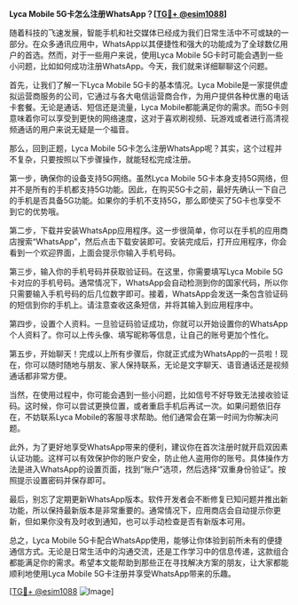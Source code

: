 **Lyca Mobile 5G卡怎么注册WhatsApp？[[TG💪+ @esim1088](https://t.me/s/esim1088)]**

随着科技的飞速发展，智能手机和社交媒体已经成为我们日常生活中不可或缺的一部分。在众多通讯应用中，WhatsApp以其便捷性和强大的功能成为了全球数亿用户的首选。然而，对于一些用户来说，使用Lyca Mobile 5G卡时可能会遇到一些小问题，比如如何成功注册WhatsApp。今天，我们就来详细聊聊这个问题。

首先，让我们了解一下Lyca Mobile 5G卡的基本情况。Lyca Mobile是一家提供虚拟运营商服务的公司，它通过与各大电信运营商合作，为用户提供各种优惠的电话卡套餐。无论是通话、短信还是流量，Lyca Mobile都能满足你的需求。而5G卡则意味着你可以享受到更快的网络速度，这对于喜欢刷视频、玩游戏或者进行高清视频通话的用户来说无疑是一个福音。

那么，回到正题，Lyca Mobile 5G卡怎么注册WhatsApp呢？其实，这个过程并不复杂，只要按照以下步骤操作，就能轻松完成注册。

第一步，确保你的设备支持5G网络。虽然Lyca Mobile 5G卡本身支持5G网络，但并不是所有的手机都支持5G功能。因此，在购买5G卡之前，最好先确认一下自己的手机是否具备5G功能。如果你的手机不支持5G，那么即使买了5G卡也享受不到它的优势哦。

第二步，下载并安装WhatsApp应用程序。这一步很简单，你可以在手机的应用商店搜索“WhatsApp”，然后点击下载安装即可。安装完成后，打开应用程序，你会看到一个欢迎界面，上面会提示你输入手机号码。

第三步，输入你的手机号码并获取验证码。在这里，你需要填写Lyca Mobile 5G卡对应的手机号码。通常情况下，WhatsApp会自动检测到你的国家代码，所以你只需要输入手机号码的后几位数字即可。接着，WhatsApp会发送一条包含验证码的短信到你的手机上。请注意查收这条短信，并将其输入到应用程序中。

第四步，设置个人资料。一旦验证码验证成功，你就可以开始设置你的WhatsApp个人资料了。你可以上传头像、填写昵称等信息，让自己的账号更加个性化。

第五步，开始聊天！完成以上所有步骤后，你就正式成为WhatsApp的一员啦！现在，你可以随时随地与朋友、家人保持联系，无论是文字聊天、语音通话还是视频通话都非常方便。

当然，在使用过程中，你可能会遇到一些小问题，比如信号不好导致无法接收验证码。这时候，你可以尝试更换位置，或者重启手机后再试一次。如果问题依旧存在，不妨联系Lyca Mobile的客服寻求帮助。他们通常会在第一时间为你解决问题。

此外，为了更好地享受WhatsApp带来的便利，建议你在首次注册时就开启双因素认证功能。这样可以有效保护你的账户安全，防止他人盗用你的账号。具体操作方法是进入WhatsApp的设置页面，找到“账户”选项，然后选择“双重身份验证”。按照提示设置密码并保存即可。

最后，别忘了定期更新WhatsApp版本。软件开发者会不断修复已知问题并推出新功能，所以保持最新版本是非常重要的。通常情况下，应用商店会自动提示你更新，但如果你没有及时收到通知，也可以手动检查是否有新版本可用。

总之，Lyca Mobile 5G卡配合WhatsApp使用，能够让你体验到前所未有的便捷通信方式。无论是日常生活中的沟通交流，还是工作学习中的信息传递，这款组合都能满足你的需求。希望本文能帮助到那些正在寻找解决方案的朋友，让大家都能顺利地使用Lyca Mobile 5G卡注册并享受WhatsApp带来的乐趣。

[[TG💪+ @esim1088](https://t.me/s/esim1088) ![Image](https://i.postimg.cc/4NQfJmqS/Snipaste-2025-05-13-00-14-12.png)]
